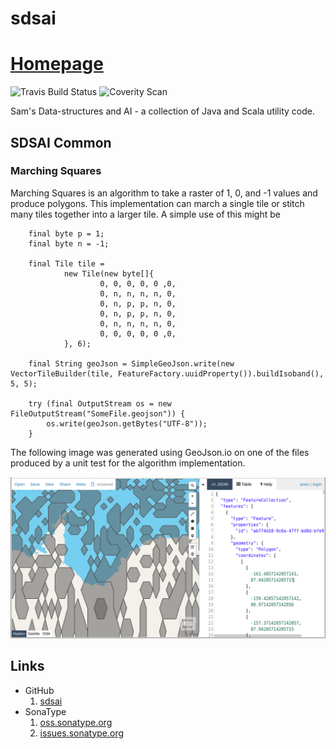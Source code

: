 # sdsai

# [Homepage](https://basking2.github.io/sdsai)

![Travis Build Status](https://travis-ci.org/basking2/sdsai.svg?branch=master "travis-ci")
![Coverity Scan](https://scan.coverity.com/projects/14797/badge.svg?flat=1)

Sam's Data-structures and AI - a collection of Java and Scala utility code.

## SDSAI Common

### Marching Squares

Marching Squares is an algorithm to take a raster of 1, 0, and -1 values
and produce polygons. This implementation can march a single tile or stitch
many tiles together into a larger tile. A simple use of this might be

        final byte p = 1;
        final byte n = -1;

        final Tile tile =
                new Tile(new byte[]{
                        0, 0, 0, 0, 0 ,0,
                        0, n, n, n, n, 0,
                        0, n, p, p, n, 0,
                        0, n, p, p, n, 0,
                        0, n, n, n, n, 0,
                        0, 0, 0, 0, 0 ,0,
                }, 6);

        final String geoJson = SimpleGeoJson.write(new VectorTileBuilder(tile, FeatureFactory.uuidProperty()).buildIsoband(), 5, 5);

        try (final OutputStream os = new FileOutputStream("SomeFile.geojson")) {
            os.write(geoJson.getBytes("UTF-8"));
        }

The following image was generated using GeoJson.io on one of the files 
produced by a unit test for the algorithm implementation.

![Marching Squares](./sdsai-common/src/docs/asciidoc/imgs/marching-squares01.png)

## Links

* GitHub
  1. [sdsai](https://github.com/basking2/sdsai)
* SonaType
  1. [oss.sonatype.org](https://oss.sonatype.org)
  2. [issues.sonatype.org](https://oss.sonatype.org)
